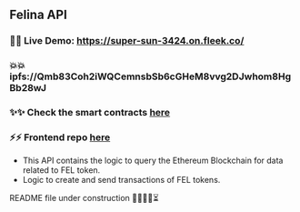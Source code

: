 ## Felina API

### 🌟🌟 Live Demo: https://super-sun-3424.on.fleek.co/

### 💥💥 ipfs://Qmb83Coh2iWQCemnsbSb6cGHeM8vvg2DJwhom8HgBb28wJ

### ✨✨ Check the smart contracts [here](https://github.com/pacelliv/felina-erc20-token)

### ⚡️⚡️ Frontend repo [here](hhttps://github.com/pacelliv/felina-hub)

-   This API contains the logic to query the Ethereum Blockchain for data related to FEL token.
-   Logic to create and send transactions of FEL tokens.

README file under construction 👨‍💻👨‍🔧⏳
